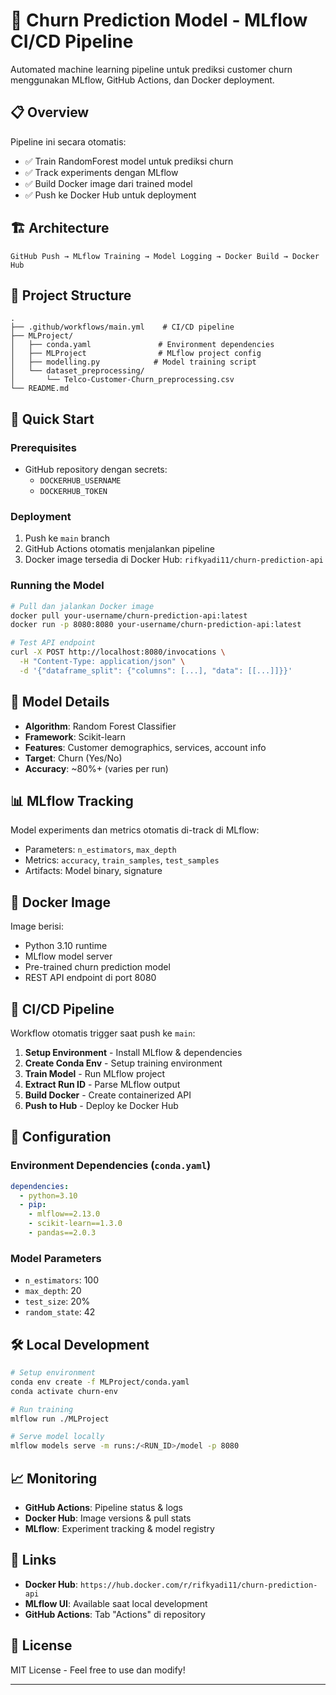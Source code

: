 # 🚀 Churn Prediction Model - MLflow CI/CD Pipeline

Automated machine learning pipeline untuk prediksi customer churn menggunakan MLflow, GitHub Actions, dan Docker deployment.

## 📋 Overview

Pipeline ini secara otomatis:
- ✅ Train RandomForest model untuk prediksi churn
- ✅ Track experiments dengan MLflow
- ✅ Build Docker image dari trained model
- ✅ Push ke Docker Hub untuk deployment

## 🏗️ Architecture

```
GitHub Push → MLflow Training → Model Logging → Docker Build → Docker Hub
```

## 📁 Project Structure

```
.
├── .github/workflows/main.yml    # CI/CD pipeline
├── MLProject/
│   ├── conda.yaml               # Environment dependencies
│   ├── MLProject                # MLflow project config
│   ├── modelling.py            # Model training script
│   └── dataset_preprocessing/
│       └── Telco-Customer-Churn_preprocessing.csv
└── README.md
```

## 🚀 Quick Start

### Prerequisites
- GitHub repository dengan secrets:
  - `DOCKERHUB_USERNAME`
  - `DOCKERHUB_TOKEN`

### Deployment
1. Push ke `main` branch
2. GitHub Actions otomatis menjalankan pipeline
3. Docker image tersedia di Docker Hub: `rifkyadi11/churn-prediction-api`

### Running the Model
```bash
# Pull dan jalankan Docker image
docker pull your-username/churn-prediction-api:latest
docker run -p 8080:8080 your-username/churn-prediction-api:latest

# Test API endpoint
curl -X POST http://localhost:8080/invocations \
  -H "Content-Type: application/json" \
  -d '{"dataframe_split": {"columns": [...], "data": [[...]]}}'
```

## 🔧 Model Details

- **Algorithm**: Random Forest Classifier
- **Framework**: Scikit-learn
- **Features**: Customer demographics, services, account info
- **Target**: Churn (Yes/No)
- **Accuracy**: ~80%+ (varies per run)

## 📊 MLflow Tracking

Model experiments dan metrics otomatis di-track di MLflow:
- Parameters: `n_estimators`, `max_depth`
- Metrics: `accuracy`, `train_samples`, `test_samples`
- Artifacts: Model binary, signature

## 🐳 Docker Image

Image berisi:
- Python 3.10 runtime
- MLflow model server
- Pre-trained churn prediction model
- REST API endpoint di port 8080

## 🔄 CI/CD Pipeline

Workflow otomatis trigger saat push ke `main`:

1. **Setup Environment** - Install MLflow & dependencies
2. **Create Conda Env** - Setup training environment
3. **Train Model** - Run MLflow project
4. **Extract Run ID** - Parse MLflow output
5. **Build Docker** - Create containerized API
6. **Push to Hub** - Deploy ke Docker Hub

## 📝 Configuration

### Environment Dependencies (`conda.yaml`)
```yaml
dependencies:
  - python=3.10
  - pip:
    - mlflow==2.13.0
    - scikit-learn==1.3.0
    - pandas==2.0.3
```

### Model Parameters
- `n_estimators`: 100
- `max_depth`: 20
- `test_size`: 20%
- `random_state`: 42

## 🛠️ Local Development

```bash
# Setup environment
conda env create -f MLProject/conda.yaml
conda activate churn-env

# Run training
mlflow run ./MLProject

# Serve model locally
mlflow models serve -m runs:/<RUN_ID>/model -p 8080
```

## 📈 Monitoring

- **GitHub Actions**: Pipeline status & logs
- **Docker Hub**: Image versions & pull stats
- **MLflow**: Experiment tracking & model registry

## 🔗 Links

- **Docker Hub**: `https://hub.docker.com/r/rifkyadi11/churn-prediction-api`
- **MLflow UI**: Available saat local development
- **GitHub Actions**: Tab "Actions" di repository

## 📄 License

MIT License - Feel free to use dan modify!

---
